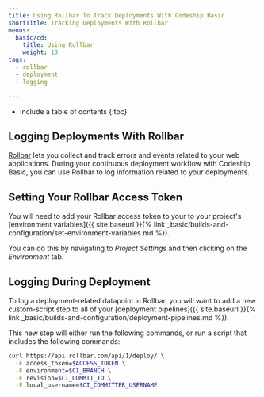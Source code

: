 ```yaml
---
title: Using Rollbar To Track Deployments With Codeship Basic
shortTitle: Tracking Deployments With Rollbar
menus:
  basic/cd:
    title: Using Rollbar
    weight: 13
tags:
  - rollbar
  - deployment
  - logging

---
```


* include a table of contents
{:toc}

## Logging Deployments With Rollbar

[Rollbar](https://www.rollbar.com) lets you collect and track errors and events related to your web applications. During your continuous deployment workflow with Codeship Basic, you can use Rollbar to log information related to your deployments.

## Setting Your Rollbar Access Token

You will need to add your Rollbar access token to your to your project's [environment variables]({{ site.baseurl }}{% link _basic/builds-and-configuration/set-environment-variables.md %}).

You can do this by navigating to _Project Settings_ and then clicking on the _Environment_ tab.

##  Logging During Deployment

To log a deployment-related datapoint in Rollbar, you will want to add a new custom-script step to all of your [deployment pipelines]({{ site.baseurl }}{% link _basic/builds-and-configuration/deployment-pipelines.md %}).

This new step will either run the following commands, or run a script that includes the following commands:

```bash
curl https://api.rollbar.com/api/1/deploy/ \
  -F access_token=$ACCESS_TOKEN \
  -F environment=$CI_BRANCH \
  -F revision=$CI_COMMIT_ID \
  -F local_username=$CI_COMMITTER_USERNAME
```
